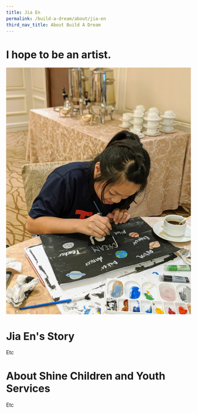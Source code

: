```yaml
---
title: Jia En
permalink: /build-a-dream/about/jia-en
third_nav_title: About Build A Dream
---
```

# I hope to be an artist.  
<a href="www.marinabaysands.com/artsciencemuseum"> <img src="/images/JiaEn1.jpg" /></a>
# Jia En's Story 
Etc 



# About Shine Children and Youth Services 
Etc 
